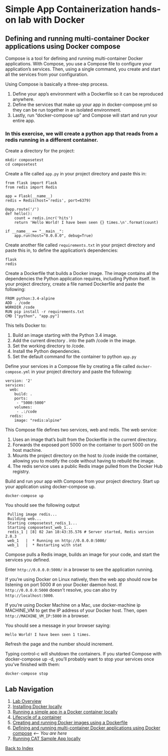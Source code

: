 # Simple App Containerization hands-on lab with Docker 
## Defining and running multi-container Docker applications using Docker compose

Compose is a tool for defining and running multi-container Docker applications. With Compose, you use a Compose file to configure your application’s services. Then, using a single command, you create and start all the services from your configuration.

Using Compose is basically a three-step process.
1. Define your app’s environment with a Dockerfile so it can be reproduced anywhere.
1. Define the services that make up your app in docker-compose.yml so they can be run together in an isolated environment.
1. Lastly, run “docker-compose up” and Compose will start and run your entire app.

### In this exercise, we will create a python app that reads from a redis running in a different container.

Create a directory for the project:
```
mkdir composetest
cd composetest
```

Create a file called `app.py` in your project directory and paste this in:
```
from flask import Flask
from redis import Redis

app = Flask(__name__)
redis = Redis(host='redis', port=6379)

@app.route('/')
def hello():
    count = redis.incr('hits')
    return 'Hello World! I have been seen {} times.\n'.format(count)

if __name__ == "__main__":
    app.run(host="0.0.0.0", debug=True)

```

Create another file called `requirements.txt` in your project directory and paste this in, to define the application’s dependencies:
```
flask
redis
```

Create a Dockerfile that builds a Docker image. The image contains all the dependencies the Python application requires, including Python itself. In your project directory, create a file named Dockerfile and paste the following:
```
FROM python:3.4-alpine
ADD . /code
WORKDIR /code
RUN pip install -r requirements.txt
CMD ["python", "app.py"]
```

This tells Docker to:
1. Build an image starting with the Python 3.4 image.
1. Add the current directory . into the path /code in the image.
1. Set the working directory to /code.
1. Install the Python dependencies.
1. Set the default command for the container to python `app.py`

Define your services in a Compose file by creating a file called `docker-compose.yml` in your project directory and paste the following:
```
version: '2'
services:
  web:
    build: .
    ports:
     - "5000:5000"
    volumes:
     - .:/code
  redis:
    image: "redis:alpine"
```

This Compose file defines two services, web and redis. The web service:
1. Uses an image that’s built from the Dockerfile in the current directory.
1. Forwards the exposed port 5000 on the container to port 5000 on the host machine.
1. Mounts the project directory on the host to /code inside the container, allowing you to modify the code without having to rebuild the image.
1. The redis service uses a public Redis image pulled from the Docker Hub registry.

Build and run your app with Compose from your project directory. Start up your application using docker-compose up.
```
docker-compose up
```

You should see the following output
```
 Pulling image redis...
 Building web...
 Starting composetest_redis_1...
 Starting composetest_web_1...
 redis_1 | [8] 02 Jan 18:43:35.576 # Server started, Redis version 2.8.3
 web_1   |  * Running on http://0.0.0.0:5000/
 web_1   |  * Restarting with stat
```

Compose pulls a Redis image, builds an image for your code, and start the services you defined.

Enter `http://0.0.0.0:5000/` in a browser to see the application running.

If you’re using Docker on Linux natively, then the web app should now be listening on port 5000 # on your Docker daemon host. If `http://0.0.0.0:5000` doesn't resolve, you can also try  `http://localhost:5000`.

If you’re using Docker Machine on a Mac, use docker-machine ip MACHINE_VM to get the IP address of your Docker host. Then, open `http://MACHINE_VM_IP:5000` in a browser.

You should see a message in your browser saying:
```
Hello World! I have been seen 1 times.
```

Refresh the page and the number should increment.

Typing control-c will shutdown the containers.  If you started Compose with docker-compose up -d, you’ll probably want to stop your services once you’ve finished with them:
```
docker-compose stop
```


## Lab Navigation
1. [Lab Overview](./index.html)
1. [Installing Docker locally](./step01.html)
1. [Running a simple app in a Docker container locally](./step02.html)
1. [Lifecycle of a container](./step03.html)
1. [Creating and running Docker images using a Dockerfile](./step04.html)
1. [Defining and running multi-container Docker applications using Docker compose](./step05.html) *<-- You are here*
1. [Running CAT Sample App locally](./step06.html)

[Back to Index](../../index.html)